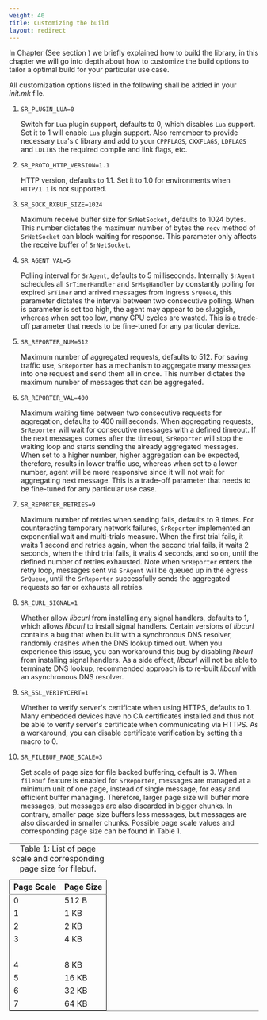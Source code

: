 ```yaml
---
weight: 40
title: Customizing the build
layout: redirect
---
```


In Chapter (See section ) we briefly explained how to build the library, in this chapter we will go into depth about how to customize the build options to tailor a optimal build for your particular use case.

All customization options listed in the following shall be added in your *init.mk* file.

1.  `SR_PLUGIN_LUA=0`

    Switch for `Lua` plugin support, defaults to 0, which disables `Lua` support. Set it to 1 will enable `Lua` plugin support. Also remember to provide necessary `Lua`'s `C` library and add to your `CPPFLAGS`, `CXXFLAGS`, `LDFLAGS` and `LDLIBS` the required compile and link flags, etc.

2.  `SR_PROTO_HTTP_VERSION=1.1`

    HTTP version, defaults to 1.1. Set it to 1.0 for environments when `HTTP/1.1` is not supported.

3.  `SR_SOCK_RXBUF_SIZE=1024`

    Maximum receive buffer size for `SrNetSocket`, defaults to 1024 bytes. This number dictates the maximum number of bytes the `recv` method of `SrNetSocket` can block waiting for response. This parameter only affects the receive buffer of `SrNetSocket`.

4.  `SR_AGENT_VAL=5`

    Polling interval for `SrAgent`, defaults to 5 milliseconds. Internally `SrAgent` schedules all `SrTimerHandler` and `SrMsgHandler` by constantly polling for expired `SrTimer` and arrived messages from ingress `SrQueue`, this parameter dictates the interval between two consecutive polling. When is parameter is set too high, the agent may appear to be sluggish, whereas when set too low, many CPU cycles are wasted. This is a trade-off parameter that needs to be fine-tuned for any particular device.

5.  `SR_REPORTER_NUM=512`

    Maximum number of aggregated requests, defaults to 512. For saving traffic use, `SrReporter` has a mechanism to aggregate many messages into one request and send them all in once. This number dictates the maximum number of messages that can be aggregated.

6.  `SR_REPORTER_VAL=400`

    Maximum waiting time between two consecutive requests for aggregation, defaults to 400 milliseconds. When aggregating requests, `SrReporter` will wait for consecutive messages with a defined timeout. If the next messages comes after the timeout, `SrReporter` will stop the waiting loop and starts sending the already aggregated messages. When set to a higher number, higher aggregation can be expected, therefore, results in lower traffic use, whereas when set to a lower number, agent will be more responsive since it will not wait for aggregating next message. This is a trade-off parameter that needs to be fine-tuned for any particular use case.

7.  `SR_REPORTER_RETRIES=9`

    Maximum number of retries when sending fails, defaults to 9 times. For counteracting temporary network failures, `SrReporter` implemented an exponential wait and multi-trials measure. When the first trial fails, it waits 1 second and retries again, when the second trial fails, it waits 2 seconds, when the third trial fails, it waits 4 seconds, and so on, until the defined number of retries exhausted. Note when `SrReporter` enters the retry loop, messages sent via `SrAgent` will be queued up in the egress `SrQueue`, until the `SrReporter` successfully sends the aggregated requests so far or exhausts all retries.

8.  `SR_CURL_SIGNAL=1`

    Whether allow *libcurl* from installing any signal handlers, defaults to 1, which allows *libcurl* to install signal handlers. Certain versions of *libcurl* contains a bug that when built with a synchronous DNS resolver, randomly crashes when the DNS lookup timed out. When you experience this issue, you can workaround this bug by disabling *libcurl* from installing signal handlers. As a side effect, *libcurl* will not be able to terminate DNS lookup, recommended approach is to re-built *libcurl* with an asynchronous DNS resolver.

9.  `SR_SSL_VERIFYCERT=1`

    Whether to verify server's certificate when using HTTPS, defaults to 1. Many embedded devices have no CA certificates installed and thus not be able to verify server's certificate when communicating via HTTPS. As a workaround, you can disable certificate verification by setting this macro to 0.

10. `SR_FILEBUF_PAGE_SCALE=3`

    Set scale of page size for file backed buffering, default is 3. When `filebuf` feature is enabled for `SrReporter`, messages are managed at a minimum unit of one page, instead of single message, for easy and efficient buffer managing. Therefore, larger page size will buffer more messages, but messages are also discarded in bigger chunks. In contrary, smaller page size buffers less messages, but messages are also discarded in smaller chunks. Possible page scale values and corresponding page size can be found in Table 1.
    
<table id="tab:pagescale" border="2" cellspacing="0" cellpadding="6" rules="groups" frame="hsides">
<caption class="t-above"><span class="table-number">Table 1:</span> List of page scale and corresponding page size for filebuf.</caption>

<colgroup>
<col  class="left" />

<col  class="left" />
</colgroup>
<thead>
<tr>
<th scope="col" class="left">Page Scale</th>
<th scope="col" class="left">Page Size</th>
</tr>
</thead>

<tbody>
<tr>
<td class="left">0</td>
<td class="left">512 B</td>
</tr>


<tr>
<td class="left">1</td>
<td class="left">1 KB</td>
</tr>


<tr>
<td class="left">2</td>
<td class="left">2 KB</td>
</tr>


<tr>
<td class="left">3</td>
<td class="left">4 KB</td>
</tr>


<tr>
<td class="left">&#xa0;</td>
<td class="left">&#xa0;</td>
</tr>


<tr>
<td class="left">4</td>
<td class="left">8 KB</td>
</tr>


<tr>
<td class="left">5</td>
<td class="left">16 KB</td>
</tr>


<tr>
<td class="left">6</td>
<td class="left">32 KB</td>
</tr>


<tr>
<td class="left">7</td>
<td class="left">64 KB</td>
</tr>
</tbody>
</table>
